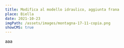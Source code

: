 ```yaml
---
title: Modifica al modello idraulico, aggiunta frana
place: Biella
date: 2021-10-23
imgPath: /assets/images/montagna-17-11-copia.png
showCMS: true
---
```

aaa